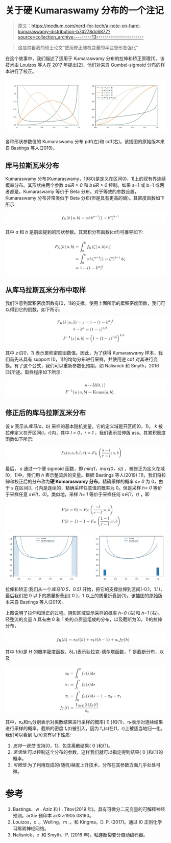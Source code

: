 # 关于硬 Kumaraswamy 分布的一个注记

> 原文：<https://medium.com/nerd-for-tech/a-note-on-hard-kumaraswamy-distribution-b74278dc6877?source=collection_archive---------13----------------------->

> 这是摘自我的硕士论文“使用修正随机变量的半监督形态强化”

在这个故事中，我们描述了适用于 Kumaraswamy 分布的拉伸和矫正原理[1]。该技术由 Louizos 等人在 2017 年提出[2]，他们对来自 Gumbel-sigmoid 分布的样本进行了校正。

![](img/2afe2c3ab144330068e8d8ce032681b7.png)

各种形状参数值的 Kumaraswamy 分布 pdf(左)和 cdf(右)。该插图的原始版本来自 Bastings 等人(2019)。

## 库马拉斯瓦米分布

Kumaraswamy 分布(Kumaraswamy，1980)是定义在区间(0，1)上的双有界连续概率分布。其形状由两个参数 *a∈R > 0* 和 *b∈R > 0* 控制。如果 a=1 或 b=1 或两者都是，Kumaraswamy 等价于 Beta 分布。对于等效的参数设置，Kumaraswamy 分布非常类似于 Beta 分布(但是具有更高的熵)。其密度函数如下所示:

![](img/6a714248dd5fe70229cb1fdcb5334be2.png)

其中 *a* 和 *b* 是前面提到的形状参数。其累积分布函数(cdf)可推导如下:

![](img/59cd9c2459f4f0312f2b64858d8c7dff.png)

## **从库马拉斯瓦米分布中取样**

我们注意到累积密度函数有[0，1]的支撑。使用上面所示的累积密度函数，我们可以得到它的倒数，如下所示:

![](img/dd7ad8d3d6dd1a4cd911f8d5f72e920b.png)

其中 *z∈[0，1]* 表示累积密度函数值。因此，为了获得 Kumaraswamy 样本，我们首先从具有 support [0，1]的均匀分布进行采样，并使用逆 cdf 对其进行变换。有了这个公式，我们可以重新参数化预期，如 Nalisnick 和 Smyth，2016 [3]所述。取样程序如下所示:

![](img/d95ee4928c4fc2e55e5181df7adcd7b0.png)

## **修正后的库马拉斯瓦米分布**

设 *k* 表示从*库马(a，b)* 采样的基本随机变量。它的定义域是开区间(0，1)。 *k* 被拉伸定义在开区间(l，r)内，其中 *l < 0，r > 1* ，我们表示拉伸版 ass。其累积密度函数如下所示:

![](img/47289c34892586dd2ff9254a0f385bb9.png)

最后， *s* 通过一个硬 sigmoid 函数，即 *min(1，max(0，s))* ，被修正为定义在域[0，1]中。我们用 *h* 表示整流后的变量。根据 Bastings 等人(2019) [1]，我们将拉伸和校正后的分布称为**硬 Kumaraswamy 分布**。精确采样的概率 *s= 0* 为 0，由于 *s* 在区间(l，r)内是连续的，精确采样任意值的概率为 0。但是采样 *h= 0* 等价于采样任意 *s∈(l，0)*。类似地，采样 *h= 1* 等价于采样任何 *s∈[1，r)* ，即

![](img/fa40bec425ab9e46c8972d2f74e265fe.png)![](img/126095976a57252e8f1cf8c5a1e87ff9.png)

拉伸和矫正:我们从一个*库马(0.5，0.5)* 开始，把它的支撑拉伸到区间(-0.1，1.1)，最后我们把 0 以下的质量折叠到{ 0 }，1 以上的质量折叠到{1}。该插图的原始版本来自 Bastings 等人(2019)。

上图说明了拉伸和矫正的过程。阴影区域显示采样的概率 *h=0* (左)和 *h=1* (右)。经整流的变量 *h* 具有由 0 和 1 处的点质量组成的分布，以及截断为(0，1)的拉伸分布，

![](img/fb211ceb14463e991ebfedb4211116f7.png)

其中 f(h)是 H 的概率密度函数，δ(。)表示狄拉克-德尔塔函数，T 是截断分布，以及

![](img/06154da0d6fe3cd1b25945e424fa9a8e.png)

其中，π₀和π₁分别表示对离散结果进行采样的概率{ 0 }和{1}，π𝒸表示对连续结果进行采样的概率。截断的密度 fₜ(t)被引入，因为 fₛ(s)在(1，r)上被适当地归一化。我们可以看到 fₕ(h)具有以下性质:

1.  *支持一致性*:支持[0，1]，包含离散结果{ 0 }和{1}。
2.  *灵活性*:可以控制这个分布的参数，这样我们就可以指定得到结果{ 0 }和{1}的概率。
3.  *可微性*:为了利用现成的(随机)梯度上升技术，分布在其参数方面几乎处处可微。

# 参考

1.  Bastings、w . Aziz 和 I . Titov(2019 年)。具有可微分二元变量的可解释神经预测。arXiv 预印本 arXiv:1905.08160。
2.  Louizos，c .，Welling，m .，和 Kingma，D. P. (2017)。通过 l0 正则化学习稀疏神经网络。
3.  Nalisnick，e .和 Smyth，P. (2016 年)。粘连断裂变分自动编码器。